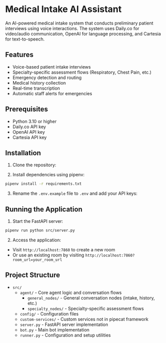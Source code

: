 # Medical Intake AI Assistant

An AI-powered medical intake system that conducts preliminary patient interviews using voice interactions. The system uses Daily.co for video/audio communication, OpenAI for language processing, and Cartesia for text-to-speech.

## Features

- Voice-based patient intake interviews
- Specialty-specific assessment flows (Respiratory, Chest Pain, etc.)
- Emergency detection and routing
- Medical history collection
- Real-time transcription
- Automatic staff alerts for emergencies

## Prerequisites

- Python 3.10 or higher
- Daily.co API key
- OpenAI API key
- Cartesia API key

## Installation

1. Clone the repository:

2. Install dependencies using pipenv:

```bash
pipenv install -r requirements.txt
```

3. Rename the `.env.example` file to `.env` and add your API keys:

## Running the Application

1. Start the FastAPI server:

```bash
pipenv run python src/server.py
```

2. Access the application:

- Visit `http://localhost:7860` to create a new room
- Or use an existing room by visiting `http://localhost:7860?room_url=your_room_url`

## Project Structure

- `src/`
  - `agent/` - Core agent logic and conversation flows
    - `general_nodes/` - General conversation nodes (intake, history, etc.)
    - `specialty_nodes/` - Specialty-specific assessment flows
  - `config/` - Configuration files
  - `custom-services/` - Custom services not in pipecat framework
  - `server.py` - FastAPI server implementation
  - `bot.py` - Main bot implementation
  - `runner.py` - Configuration and setup utilities
